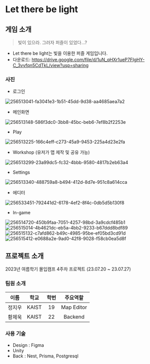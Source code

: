 # Let there be light

## 게임 소개

> 빛이 있으라. 그러자 퍼즐이 있었다...?

- Let there be light는 빛을 이용한 퍼즐 게임입니다.
- 다운로드: https://drive.google.com/file/d/1uN_qHXr1ueP7FIgHY-C_3vyfqn5CdTkL/view?usp=sharing

### 사진

- 로그인

![256513041-fa3041e3-1b51-45dd-9d38-aa4685aea7a2](https://github.com/JeukHwang/madcamp-week4/assets/92910273/4905cc71-258a-4f1a-8797-47cadbbb69fd)

- 메인화면

![256513148-586f3dc0-3bb8-45bc-beb6-7ef8b2f2253e](https://github.com/JeukHwang/madcamp-week4/assets/92910273/8b24cf67-ce0d-4149-9cfa-c061c2b26f86)

- Play

![256513225-166c4eff-c273-45a9-9453-225a4d23e2fa](https://github.com/JeukHwang/madcamp-week4/assets/92910273/a1966601-bc59-4b35-b18f-c4613648f779)

- Workshop (유저가 맵 제작 및 공유 가능)

![256513299-23a99dc5-fc32-4bbb-9580-4817b2eb63a4](https://github.com/JeukHwang/madcamp-week4/assets/92910273/361a4b84-7d14-4fe2-9d65-453ee4d9aa0d)

- Settings

![256513340-488759a8-b494-412d-8d7e-951c8a614cca](https://github.com/JeukHwang/madcamp-week4/assets/92910273/ecbc64e7-88bb-4cfa-bcc2-857c96efed01)

- 에디터

![256533451-792441d2-6178-4ef2-8f4c-0db5d5b130f8](https://github.com/JeukHwang/madcamp-week4/assets/92910273/d8bd3f9b-a67d-4339-ab90-4fe7c2bced2b)

- In-game

![256514720-450b9faa-7051-4257-98bd-3a9cdcf485b1](https://github.com/JeukHwang/madcamp-week4/assets/92910273/fc9c9bc0-b014-435a-9431-300b6a5bdd20)
![256515014-4b4621dc-eb5a-4bb2-9233-b67ddd8bdf89](https://github.com/JeukHwang/madcamp-week4/assets/92910273/2ea67c86-e8f3-4b9d-9560-efe0912199ca)
![256515132-c7afd862-b49c-4985-95be-ef05bd3cd91d](https://github.com/JeukHwang/madcamp-week4/assets/92910273/27e5eb84-0fae-4c28-b6bf-6a550f385e58)
![256515412-e0688a2e-9ad0-42f8-9028-f58cb0ea5d8f](https://github.com/JeukHwang/madcamp-week4/assets/92910273/b56d6581-1f96-47c6-b934-d4cfa20319f2)

## 프로젝트 소개

2023년 여름학기 몰입캠프 4주차 프로젝트 (23.07.20 ~ 23.07.27)

### 팀원 소개

|  이름  | 학교  | 학번 |   주요역할    |
| :----: | :---: | :--: | :-----------: |
| 정지우 | KAIST  |  19  |  Map Editor  |
| 황제욱 | KAIST |  22  |  Backend  |

### 사용 기술

- Design : Figma
- Unity
- Back : Nest, Prisma, Postgresql
